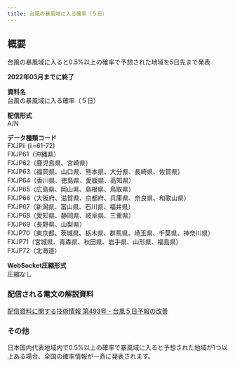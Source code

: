 ```yaml
---
title: 台風の暴風域に入る確率（５日）
---
```


## 概要
台風の暴風域に入ると0.5%以上の確率で予想された地域を5日先まで発表

**2022年03月までに終了**

**資料名** <br/>
 台風の暴風域に入る確率（５日）
 
**配信形式** <br/>
 A/N
 
**データ種類コード** <br/>
 FXJPii (ii=61-72) <br/>
 FXJP61（沖縄県） <br/>
 FXJP62（鹿児島県、宮崎県） <br/>
 FXJP63（福岡県、山口県、熊本県、大分県、長崎県、佐賀県） <br/>
 FXJP64（香川県、徳島県、愛媛県、高知県） <br/>
 FXJP65（広島県、岡山県、島根県、鳥取県） <br/>
 FXJP66（大阪府、滋賀県、京都府、兵庫県、奈良県、和歌山県） <br/>
 FXJP67（新潟県、富山県、石川県、福井県） <br/>
 FXJP68（愛知県、静岡県、岐阜県、三重県） <br/>
 FXJP69（長野県、山梨県） <br/>
 FXJP70（東京都、茨城県、栃木県、群馬県、埼玉県、千葉県、神奈川県） <br/>
 FXJP71（宮城県、青森県、秋田県、岩手県、山形県、福島県） <br/>
 FXJP72（北海道）
 
**WebSocket圧縮形式** <br/>
 圧縮なし

### 配信される電文の解説資料
 [配信資料に関する技術情報 第493号 - 台風５日予報の改善](https://dmdata.jp/doc/jma/technical/493.pdf#page=14)

### その他
日本国内代表地域内で0.5%以上の確率で暴風域に入ると予想された地域が1つ以上ある場合、全国の確率情報が一斉に発表されます。
